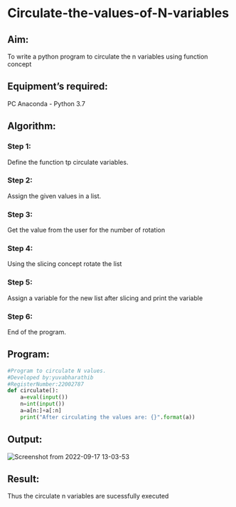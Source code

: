 # Circulate-the-values-of-N-variables
## Aim:
To write a python program to circulate the n variables using function concept
## Equipment’s required:
PC
Anaconda - Python 3.7
## Algorithm: 
### Step 1: 
Define the function tp circulate variables.
### Step 2: 
Assign the given values in a list.
### Step 3:
Get the value from the user for the number of rotation
### Step 4: 
Using the slicing concept rotate the list
### Step 5: 
Assign a variable for the new list after slicing and print the variable 
### Step 6: 
End of the program.
## Program:
```python
#Program to circulate N values.
#Developed by:yuvabharathib 
#RegisterNumber:22002787
def circulate():
    a=eval(input())
    n=int(input())
    a=a[n:]+a[:n]
    print("After circulating the values are: {}".format(a))
```    
## Output:
![Screenshot from 2022-09-17 13-03-53](https://user-images.githubusercontent.com/113497404/190845998-f8c8cbf4-87ce-4de7-829c-59097bb65f91.png)


## Result:
Thus the circulate n variables are sucessfully executed



